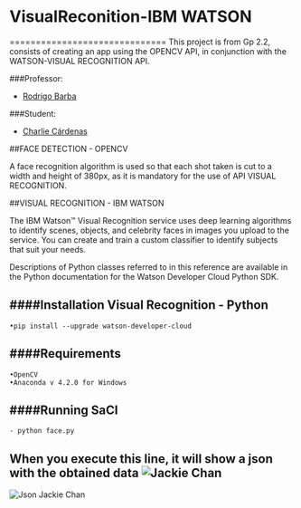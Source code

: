# VisualReconition-IBM WATSON
==============================
This project is from Gp 2.2, consists of creating an app using the OPENCV API, in conjunction with the WATSON-VISUAL RECOGNITION API.

###Professor:
-  [Rodrigo Barba](mailto:lrbarba@utpl.edu.ec)

###Student:
-  [Charlie Cárdenas](cacardenas7@utpl.edu.ec)

##FACE DETECTION - OPENCV

A face recognition algorithm is used so that each shot taken is cut to a width and height of 380px, as it is mandatory for the use of API VISUAL RECOGNITION.

##VISUAL RECOGNITION - IBM WATSON

The IBM Watson™ Visual Recognition service uses deep learning algorithms to identify scenes, objects, and celebrity faces in images you upload to the service. You can create and train a custom classifier to identify subjects that suit your needs.

Descriptions of Python classes referred to in this reference are available in the Python documentation for the Watson Developer Cloud Python SDK.

####Installation Visual Recognition - Python
-------------------
	•pip install --upgrade watson-developer-cloud
	
####Requirements
-------------------
	•OpenCV
	•Anaconda v 4.2.0 for Windows
####Running SaCI
-------------------
	- python face.py

When you execute this line, it will show a json with the obtained data
![Jackie Chan](http://vignette2.wikia.nocookie.net/doblaje/images/e/ed/Jackie-chan.jpg/revision/latest?cb=20120718011439&path-prefix=es)
-------------------------
![Json Jackie Chan](https://www.dropbox.com/s/cixird0los7nvum/Captura.PNG?dl=0)
